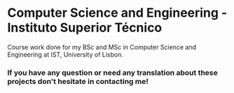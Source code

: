 # Computer Science and Engineering - Instituto Superior Técnico

Course work done for my BSc and MSc in Computer Science and Engineering at IST, University of Lisbon.

### If you have any question or need any translation about these projects don't hesitate in contacting me!
